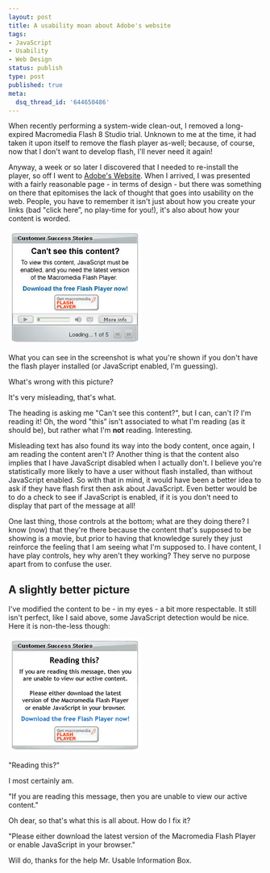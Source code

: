 ```yaml
---
layout: post
title: A usability moan about Adobe's website
tags:
- JavaScript
- Usability
- Web Design
status: publish
type: post
published: true
meta:
  dsq_thread_id: '644650486'
---
```

When recently performing a system-wide clean-out, I removed a long-expired Macromedia Flash 8 Studio trial. Unknown to me at the time, it had taken it upon itself to remove the flash player as-well; because, of course, now that I don't want to develop flash, I'll never need it again!

Anyway, a week or so later I discovered that I needed to re-install the player, so off I went to [Adobe's Website](http://www.adobe.com). When I arrived, I was presented with a fairly reasonable page - in terms of design - but there was something on there that epitomises the lack of thought that goes into usability on the web. People, you have to remember it isn't just about how you create your links (bad "click here”, no play-time for you!), it's also about how your content is worded.

<!-- more -->

![Adobe's no-flash warning message](/images/adobe-flash-small.jpg)

What you can see in the screenshot is what you're shown if you don't have the flash player installed (or JavaScript enabled, I'm guessing).

What's wrong with this picture?

It's very misleading, that's what.

The heading is asking me "Can't see this content?", but I can, can't I? I'm reading it! Oh, the word "this” isn't associated to what I'm reading (as it should be), but rather what I'm **not** reading. Interesting.

Misleading text has also found its way into the body content, once again, I am reading the content aren't I? Another thing is that the content also implies that I have JavaScript disabled when I actually don't. I believe you're statistically more likely to have a user without flash installed, than without JavaScript enabled. So with that in mind, it would have been a better idea to ask if they have flash first then ask about JavaScript. Even better would be to do a check to see if JavaScript is enabled, if it is you don't need to display that part of the message at all!

One last thing, those controls at the bottom; what are they doing there? I know (now) that they're there because the content that's supposed to be showing is a movie, but prior to having that knowledge surely they just reinforce the feeling that I am seeing what I'm supposed to. I have content, I have play controls, hey why aren't they working? They serve no purpose apart from to confuse the user.

## A slightly better picture

I've modified the content to be - in my eyes - a bit more respectable. It still isn't perfect, like I said above, some JavaScript detection would be nice. Here it is non-the-less though:

![An improved version of Adobe's message](/images/adobe-flash-fixed.gif)

"Reading this?"

I most certainly am.

"If you are reading this message, then you are unable to view our active content."

Oh dear, so that's what this is all about. How do I fix it?

"Please either download the latest version of the Macromedia Flash Player or enable JavaScript in your browser."

Will do, thanks for the help Mr. Usable Information Box.
